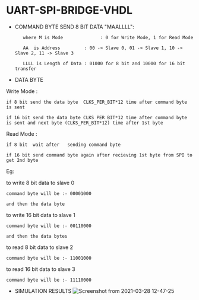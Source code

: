 # UART-SPI-BRIDGE-VHDL

- COMMAND BYTE
  SEND 8 BIT DATA  "MAALLLL":
   
         where M is Mode              : 0 for Write Mode, 1 for Read Mode
   
         AA  is Address         : 00 -> Slave 0, 01 -> Slave 1, 10 -> Slave 2, 11 -> Slave 3
         
         LLLL is Length of Data : 01000 for 8 bit and 10000 for 16 bit transfer
         

- DATA BYTE
  
 
 Write Mode  :
    
    if 8 bit send the data byte  CLKS_PER_BIT*12 time after command byte is sent
    
    if 16 bit send the data byte CLKS_PER_BIT*12 time after command byte is sent and next byte (CLKS_PER_BIT*12) time after 1st byte
 
 Read Mode   :
    
    if 8 bit  wait after   sending command byte
    
    if 16 bit send command byte again after recieving 1st byte from SPI to get 2nd byte
    
    
Eg:
  
  to write 8 bit data to slave 0
    
    command byte will be :- 00001000
    
    and then the data byte
    
 
  to write 16 bit data to slave 1
    
    command byte will be :- 00110000
    
    and then the data bytes 
    
 
  to read 8 bit data to slave 2
    
    command byte will be :- 11001000
    
      
    
 
 
  to read 16 bit data to slave 3
    
    command byte will be :- 11110000
    
    
    
- SIMULATION RESULTS
 ![Screenshot from 2021-03-28 12-47-25](https://user-images.githubusercontent.com/65824687/112745162-ff53aa80-8fc3-11eb-85e3-a739471a89dc.png)
    
    
   
    
   
